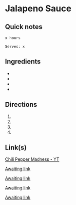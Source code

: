 # Jalapeno Sauce

## Quick notes
```
x hours

Serves: x
```

## Ingredients
+ 
+ 
+ 
+ 


## Directions
1. 


1. 


1. 


1. 


## Link(s)
[Chili Pepper Madness - YT](https://www.youtube.com/watch?v=qKb5sqp-B64)

[Awaiting link](url)

[Awaiting link](url)

[Awaiting link](url)

[Awaiting link](url)
